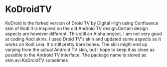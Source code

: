# KoDroidTV
KoDroid is the forked version of Droid TV by Digital High using Confluence skin of Kodi
It is inspired on the old Android TV design.Certain design aspects are however different. This still an Alpha project. I am not very good at coding Kodi skins. 
I used Droid TV's skin and updated some aspects so it works on Kodi Leia. It's still pretty bare bones. 
The skin might end up varying from the actual Android TV skin, but I hope to keep it as close as possible to the Android TV interface. 
The package name is stored as skin.avi.KoDroidTV sometimes 
